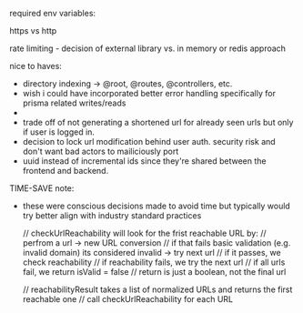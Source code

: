 required env variables:

https vs http

rate limiting - decision of external library vs. in memory or redis approach

nice to haves:

- directory indexing -> @root, @routes, @controllers, etc.
- wish i could have incorporated better error handling specifically for prisma related writes/reads
-
- trade off of not generating a shortened url for already seen urls but only if user is logged in.
- decision to lock url modification behind user auth. security risk and don't want bad actors to mailiciously port
- uuid instead of incremental ids since they're shared between the frontend and backend.

TIME-SAVE note:

- these were conscious decisions made to avoid time but typically would try better align with industry standard practices

  // checkUrlReachability will look for the frist reachable URL by:
  // perfrom a url -> new URL conversion
  // if that fails basic validation (e.g. invalid domain) its considered invalid -> try next url
  // if it passes, we check reachability
  // if reachability fails, we try the next url
  // if all urls fail, we return isValid = false
  // return is just a boolean, not the final url

  // reachabilityResult takes a list of normalized URLs and returns the first reachable one
  // call checkUrlReachability for each URL
